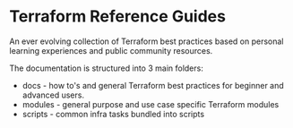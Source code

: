 # Terraform Reference Guides
An ever evolving collection of Terraform best practices based on personal learning experiences and public community resources.

The documentation is structured into 3 main folders:

- docs - how to's and general Terraform best practices for beginner and advanced users.
- modules - general purpose and use case specific Terraform modules
- scripts - common infra tasks bundled into scripts